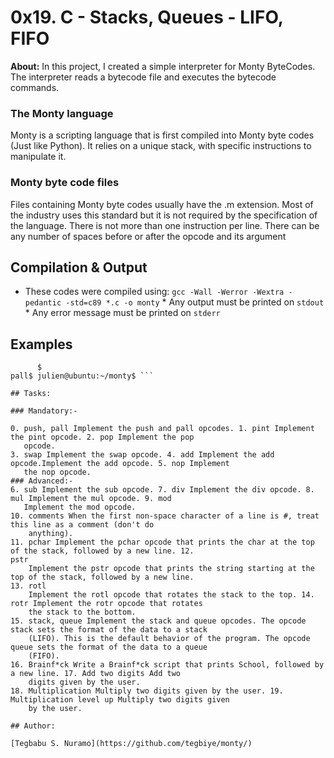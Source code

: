 # 0x19. C - Stacks, Queues - LIFO, FIFO
**About:** In this project, I created a simple interpreter for Monty ByteCodes. The interpreter reads a bytecode 
file and executes the bytecode commands.
### The Monty language
Monty is a scripting language that is first compiled into Monty byte codes (Just like Python). It relies on a 
unique stack, with specific instructions to manipulate it.
### Monty byte code files
Files containing Monty byte codes usually have the .m extension. Most of the industry uses this standard but it 
is not required by the specification of the language. There is not more than one instruction per line. There can 
be any number of spaces before or after the opcode and its argument
## Compilation & Output
* These codes were compiled using: ```gcc -Wall -Werror -Wextra -pedantic -std=c89 *.c -o monty``` * Any output 
must be printed on ```stdout``` * Any error message must be printed on ```stderr```
## Examples
``` julien@ubuntu:~/monty$ cat -e bytecodes/000.m push 0$ push 1$ push 2$ push 3$ pall $ push 4$ push 5 $ push 6 
      $
pall$ julien@ubuntu:~/monty$ ```

## Tasks:

### Mandatory:-

0. push, pall Implement the push and pall opcodes. 1. pint Implement the pint opcode. 2. pop Implement the pop 
   opcode.
3. swap Implement the swap opcode. 4. add Implement the add opcode.Implement the add opcode. 5. nop Implement 
   the nop opcode.
### Advanced:-
6. sub Implement the sub opcode. 7. div Implement the div opcode. 8. mul Implement the mul opcode. 9. mod 
   Implement the mod opcode.
10. comments When the first non-space character of a line is #, treat this line as a comment (don't do 
    anything).
11. pchar Implement the pchar opcode that prints the char at the top of the stack, followed by a new line. 12. 
pstr
    Implement the pstr opcode that prints the string starting at the top of the stack, followed by a new line. 
13. rotl
    Implement the rotl opcode that rotates the stack to the top. 14. rotr Implement the rotr opcode that rotates 
    the stack to the bottom.
15. stack, queue Implement the stack and queue opcodes. The opcode stack sets the format of the data to a stack 
    (LIFO). This is the default behavior of the program. The opcode queue sets the format of the data to a queue 
    (FIFO).
16. Brainf*ck Write a Brainf*ck script that prints School, followed by a new line. 17. Add two digits Add two 
    digits given by the user.
18. Multiplication Multiply two digits given by the user. 19. Multiplication level up Multiply two digits given 
    by the user.

## Author:

[Tegbabu S. Nuramo](https://github.com/tegbiye/monty/)
